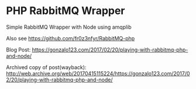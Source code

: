 PHP RabbitMQ Wrapper
======

Simple RabbitMQ Wrapper with Node using amqplib

Also see https://github.com/fr0z3nfyr/RabbitMQ-php

Blog Post: https://gonzalo123.com/2017/02/20/playing-with-rabbitmq-php-and-node/

Archived copy of post(wayback): http://web.archive.org/web/20170415115224/https://gonzalo123.com/2017/02/20/playing-with-rabbitmq-php-and-node/
